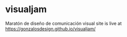 # visualjam
Maratón de diseño de comunicación visual
site is live at https://gonzalosdesign.github.io/visualjam/

